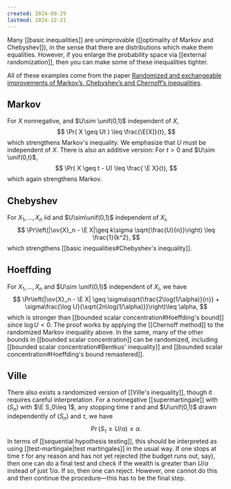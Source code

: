 ```yaml
---
created: 2024-08-29
lastmod: 2024-12-21
---
```


Many [[basic inequalities]] are unimprovable ([[optimality of Markov and Chebyshev]]), in the sense that there are distributions which make them equalities. However, if you enlarge the probability space via [[external randomization]], then you can make some of these inequalities tighter. 

All of these examples come from the paper [Randomized and exchangeable improvements of Markov’s, Chebyshev’s and Chernoff’s inequalities](https://arxiv.org/pdf/2304.02611). 
## Markov 
For $X$ nonnegative, and $U\sim \unif(0,1)$ independent of $X$, 
$$
\Pr( X \geq Ut ) \leq \frac{\E[X]}{t},
$$
which strengthens Markov's inequality. We emphasize that $U$ must be independent of $X$.  There is also an additive version: For $t>0$ and $U\sim \unif(0,t)$, 
$$
\Pr( X \geq t - U) \leq \frac{ \E X}{t},
$$
which again strengthens Markov. 

## Chebyshev 
For $X_1,\dots,X_n$ iid and $U\sim\unif(0,1)$ independent of $X_i$, 
$$
\Pr\left(|\ov{X}_n - \E X|\geq k\sigma \sqrt{\frac{U}{n}}\right) \leq \frac{1}{k^2},
$$
which strengthens [[basic inequalities#Chebyshev's inequality]]. 

## Hoeffding 
For $X_1,\dots,X_n$ and $U\sim \unif(0,1)$ independent of $X_i$, we have 
$$
\Pr\left(|\ov{X}_n - \E X| \geq \sigma\sqrt{\frac{2\log(1/\alpha)}{n}} + \sigma\frac{\log U}{\sqrt{2n\log(1/\alpha)}}\right)\leq \alpha,
$$
which is stronger than [[bounded scalar concentration#Hoeffding's bound]] since $\log U <0$. The proof works by applying the [[Chernoff method]] to the randomized Markov inequality above. In the same, many of the other bounds in [[bounded scalar concentration]] can be randomized, including [[bounded scalar concentration#Bentkus' inequality]] and [[bounded scalar concentration#Hoeffding's bound remastered]]. 

## Ville 
There also exists a randomized version of [[Ville's inequality]], though it requires careful interpretation. For a nonnegative [[supermartingale]] with $(S_n)$ with $\E S_0\leq 1$, any stopping time $\tau$ and and $U\unif(0,1)$ drawn independently of $(S_n)$ and $\tau$, we have 
$$
\Pr( S_\tau \geq U/\alpha)\leq \alpha.
$$
In terms of [[sequential hypothesis testing]], this should be interpreted as using [[test-martingale|test martingales]] in the usual way. If one stops at time $\tau$ for any reason and has not yet rejected (the budget runs out, say), then one can do a final test and check if the wealth is greater than $U/\alpha$ instead of just $1/\alpha$. If so, then one can reject. However, one cannot do this and then continue the procedure—this has to be the final step. 





